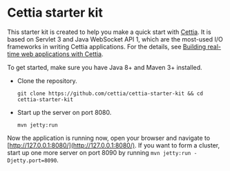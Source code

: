 # Cettia starter kit

This starter kit is created to help you make a quick start with [Cettia](http://cettia.io). It is based on Servlet 3 and Java WebSocket API 1, which are the most-used I/O frameworks in writing Cettia applications. For the details, see [Building real-time web applications with Cettia](http://cettia.io/guides/cettia-tutorial/).

To get started, make sure you have Java 8+ and Maven 3+ installed.

- Clone the repository.
   ```
   git clone https://github.com/cettia/cettia-starter-kit && cd cettia-starter-kit
   ```
- Start up the server on port 8080.
   ```
   mvn jetty:run
   ```

Now the application is running now, open your browser and navigate to [http://127.0.0.1:8080/](http://127.0.0.1:8080/). If you want to form a cluster, start up one more server on port 8090 by running `mvn jetty:run -Djetty.port=8090`.